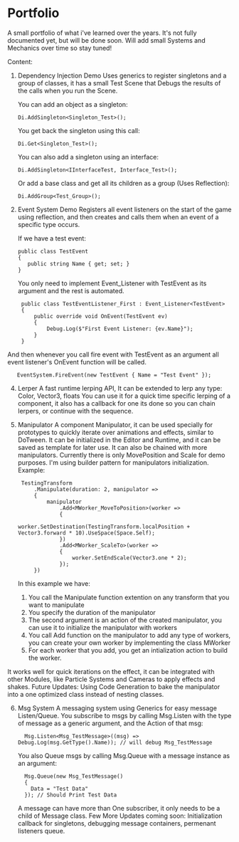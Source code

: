# Portfolio
A small portfolio of what i've learned over the years. It's not fully documented yet, but will be done soon. 
Will add small Systems and Mechanics over time so stay tuned!

Content: 

1. Dependency Injection Demo
   Uses generics to register singletons and a group of classes, it has a small Test Scene that Debugs the results of the calls when you run the Scene.

   You can add an object as a singleton:
   
       Di.AddSingleton<Singleton_Test>();

   You get back the singleton using this call:

       Di.Get<Singleton_Test>();

   You can also add a singleton using an interface:

       Di.AddSingleton<IInterfaceTest, Interface_Test>();

   Or add a base class and get all its children as a group (Uses Reflection):

       Di.AddGroup<Test_Group>();

3. Event System Demo
   Registers all event listeners on the start of the game using reflection, and then creates and calls them when an event of a specific type occurs.

   If we have a test event:
   
       public class TestEvent
       {
          public string Name { get; set; }
       }
   
   You only need to implement Event_Listener with TestEvent as its argument and the rest is automated.

        public class TestEventListener_First : Event_Listener<TestEvent>
        {
            public override void OnEvent(TestEvent ev)
            {
                Debug.Log($"First Event Listener: {ev.Name}");
            }
        }

  And then whenever you call fire event with TestEvent as an argument all event listener's OnEvent function will be called. 
  
       EventSystem.FireEvent(new TestEvent { Name = "Test Event" });

4. Lerper
   A fast runtime lerping API, It can be extended to lerp any type: Color, Vector3, floats
   You can use it for a quick time specific lerping of a component, it also has a callback for one its done so you can chain lerpers, or continue with the sequence.

5. Manipulator
   A component Manipulator, it can be used specially for prototypes to quickly iterate over animations and effects, similar to DoTween.
   It can be initialized in the Editor and Runtime, and it can be saved as template for later use.
   It can also be chained with more manipulators.
   Currently there is only MovePosition and Scale for demo purposes.
   I'm using builder pattern for manipulators initialization.
   Example:
   
        TestingTransform
            .Manipulate(duration: 2, manipulator =>
            {
                manipulator
                    .Add<MWorker_MoveToPosition>(worker =>
                    {
                        worker.SetDestination(TestingTransform.localPosition + Vector3.forward * 10).UseSpace(Space.Self);
                    })
                    .Add<MWorker_ScaleTo>(worker =>
                    {
                        worker.SetEndScale(Vector3.one * 2);
                    });
            })

   In this example we have:
   1. You call the Manipulate function extention on any transform that you want to manipulate
   2. You specify the duration of the manipulator
   3. The second argument is an action of the created manipulator, you can use it to initialize the manipulator with workers
   4. You call Add function on the manipulator to add any type of workers, you can create your own worker by implementing the class MWorker
   5. For each worker that you add, you get an intialization action to build the worker.

  It works well for quick iterations on the effect, it can be integrated with other Modules, like Particle Systems and Cameras to apply effects and shakes. 
  Future Updates: Using Code Generation to bake the manipulator into a one optimized class instead of nesting classes. 
     

6. Msg System
   A messaging system using Generics for easy message Listen/Queue.
   You subscribe to msgs by calling Msg.Listen with the type of message as a generic argument, and the Action of that msg: 

         Msg.Listen<Msg_TestMessage>((msg) => Debug.Log(msg.GetType().Name)); // will debug Msg_TestMessage

   You also Queue msgs by calling Msg.Queue with a message instance as an argument:

         Msg.Queue(new Msg_TestMessage()
         {
           Data = "Test Data"
         }); // Should Print Test Data

   A message can have more than One subscriber, it only needs to be a child of Message class.
   Few More Updates coming soon: Initialization callback for singletons, debugging message containers, permenant listeners queue.
   
